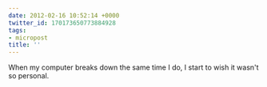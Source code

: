 ```yaml
---
date: 2012-02-16 10:52:14 +0000
twitter_id: 170173650773884928
tags:
- micropost
title: ''
---
```


When my computer breaks down the same time I do, I start to wish it wasn't so personal.
